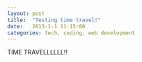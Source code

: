 ```yaml
---
layout: post
title:  "Testing time travel!"
date:   2013-1-1 11:15:00
categories: tech, coding, web development
---
```


TIME TRAVELLLLLL!!